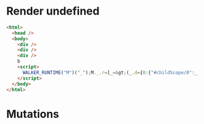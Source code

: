 # Render undefined
```html
<html>
  <head />
  <body>
    <div />
    <div />
    <div />
    b
    <script>
      WALKER_RUNTIME("M")("_");M._.r=[_=&gt;(_.d={0:{"#childScope/0":_.a={},"#childScope/1":_.b={},"#childScope/2":_.c={}},1:_.a,2:_.b,3:_.c}),0]
    </script>
  </body>
</html>
```

# Mutations
```

```